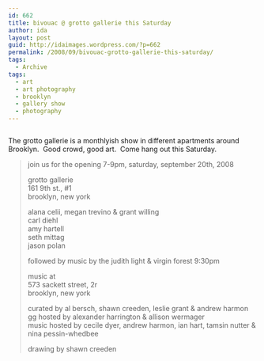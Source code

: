```yaml
---
id: 662
title: bivouac @ grotto gallerie this Saturday
author: ida
layout: post
guid: http://idaimages.wordpress.com/?p=662
permalink: /2008/09/bivouac-grotto-gallerie-this-saturday/
tags:
  - Archive
tags:
  - art
  - art photography
  - brooklyn
  - gallery show
  - photography
---
```

[<img class="aligncenter size-full wp-image-500" title="gg-b-1" src="http://idaimages.files.wordpress.com/2008/09/gg-b-1.jpg" alt="" />][1]

The grotto gallerie is a monthlyish show in different apartments around Brooklyn.  Good crowd, good art.  Come hang out this Saturday.

> join us for the opening 7-9pm, saturday, september 20th, 2008
> 
> grotto gallerie  
> 161 9th st., #1  
> brooklyn, new york
> 
> alana celii, megan trevino & grant willing  
> carl diehl  
> amy hartell  
> seth mittag  
> jason polan
> 
> followed by music by the judith light & virgin forest 9:30pm
> 
> music at  
> 573 sackett street, 2r  
> brooklyn, new york
> 
> curated by al bersch, shawn creeden, leslie grant & andrew harmon  
> gg hosted by alexander harrington & allison wermager  
> music hosted by cecile dyer, andrew harmon, ian hart, tamsin nutter & nina pessin-whedbee
> 
> drawing by shawn creeden

 [1]: http://idaimages.files.wordpress.com/2008/09/gg-b-1.jpg